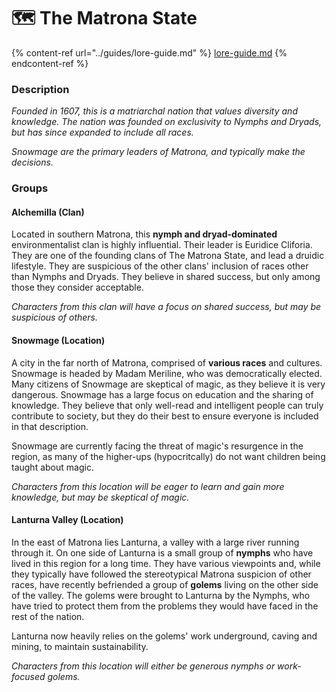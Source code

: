 # 🗺 The Matrona State

{% content-ref url="../guides/lore-guide.md" %}
[lore-guide.md](../guides/lore-guide.md)
{% endcontent-ref %}

### Description

_Founded in 1607, this is a matriarchal nation that values diversity and knowledge. The nation was founded on exclusivity to Nymphs and Dryads, but has since expanded to include all races._&#x20;

_Snowmage are the primary leaders of Matrona, and typically make the decisions._

### Groups

#### Alchemilla (Clan)

Located in southern Matrona, this **nymph and dryad-dominated** environmentalist clan is highly influential. Their leader is Euridice Cliforia. They are one of the founding clans of The Matrona State, and lead a druidic lifestyle. They are suspicious of the other clans' inclusion of races other than Nymphs and Dryads. They believe in shared success, but only among those they consider acceptable.

_Characters from this clan will have a focus on shared success, but may be suspicious of others._

#### Snowmage (Location)

A city in the far north of Matrona, comprised of **various races** and cultures. Snowmage is headed by Madam Meriline, who was democratically elected. Many citizens of Snowmage are skeptical of magic, as they believe it is very dangerous. Snowmage has a large focus on education and the sharing of knowledge. They believe that only well-read and intelligent people can truly contribute to society, but they do their best to ensure everyone is included in that description.

Snowmage are currently facing the threat of magic's resurgence in the region, as many of the higher-ups (hypocritcally) do not want children being taught about magic.

_Characters from this location will be eager to learn and gain more knowledge, but may be skeptical of magic._

#### Lanturna Valley (Location)

In the east of Matrona lies Lanturna, a valley with a large river running through it. On one side of Lanturna is a small group of **nymphs** who have lived in this region for a long time. They have various viewpoints and, while they typically have followed the stereotypical Matrona suspicion of other races, have recently befriended a group of **golems** living on the other side of the valley. The golems were brought to Lanturna by the Nymphs, who have tried to protect them from the problems they would have faced in the rest of the nation.

Lanturna now heavily relies on the golems' work underground, caving and mining, to maintain sustainability.

_Characters from this location will either be generous nymphs or work-focused golems._
